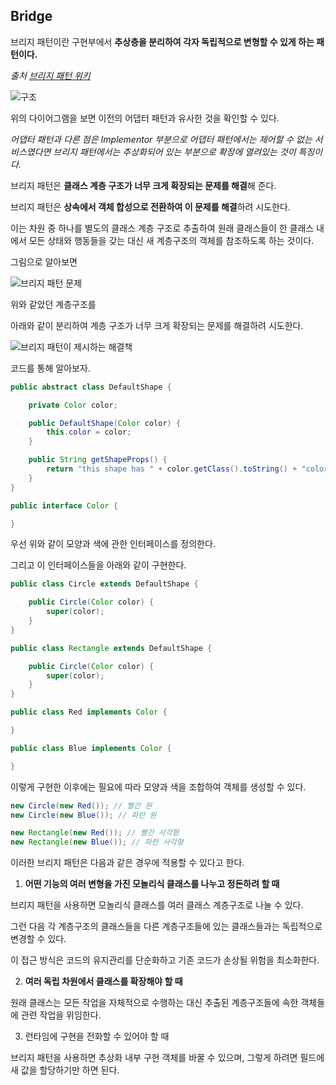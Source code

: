 ## Bridge



브리지 패턴이란 구현부에서 **추상층을 분리하여 각자 독립적으로 변형할 수 있게 하는 패턴이다.**

*출처 [브리지 패턴 위키](https://ko.wikipedia.org/wiki/%EB%B8%8C%EB%A6%AC%EC%A7%80_%ED%8C%A8%ED%84%B4)*



![구조](https://upload.wikimedia.org/wikipedia/commons/thumb/c/cf/Bridge_UML_class_diagram.svg/750px-Bridge_UML_class_diagram.svg.png)



위의 다이어그램을 보면 이전의 어댑터 패턴과 유사한 것을 확인할 수 있다.

*어댑터 패턴과 다른 점은 Implementor 부분으로 어댑터 패턴에서는 제어할 수 없는 서비스였다면 브리지 패턴에서는 추상화되어 있는 부분으로 확장에 열려있는 것이 특징이다.*



브리지 패턴은 **클래스 계층 구조가 너무 크게 확장되는 문제를 해결**해 준다.

브리지 패턴은 **상속에서 객체 합성으로 전환하여 이 문제를 해결**하려 시도한다.

이는 차원 중 하나를 별도의 클래스 계층 구조로 추출하여 원래 클래스들이 한 클래스 내에서 모든 상태와 행동들을 갖는 대신 새 계층구조의 객체를 참조하도록 하는 것이다.



그림으로 알아보면

![브리지 패턴 문제](https://refactoring.guru/images/patterns/diagrams/bridge/problem-ko.png?id=d6a269defe845caae2181e1568256f16)

위와 같았던 계층구조를

아래와 같이 분리하여 계층 구조가 너무 크게 확장되는 문제를 해결하려 시도한다.



![브리지 패턴이 제시하는 해결책](https://refactoring.guru/images/patterns/diagrams/bridge/solution-ko.png?id=5e4d726b4474819783501d71f7ce96f9)



코드를 통해 알아보자.

```java
public abstract class DefaultShape {

    private Color color;

    public DefaultShape(Color color) {
        this.color = color;
    }

    public String getShapeProps() {
        return "this shape has " + color.getClass().toString() + "color";
    }
}

public interface Color {

}
```

우선 위와 같이 모양과 색에 관한 인터페이스를 정의한다.



그리고 이 인터페이스들을 아래와 같이 구현한다.

```java
public class Circle extends DefaultShape {

    public Circle(Color color) {
        super(color);
    }
}

public class Rectangle extends DefaultShape {

    public Circle(Color color) {
        super(color);
    }
}

public class Red implements Color {

}

public class Blue implements Color {

}
```

이렇게 구현한 이후에는 필요에 따라 모양과 색을 조합하여 객체를 생성할 수 있다.

```java
new Circle(new Red()); // 빨간 원
new Circle(new Blue()); // 파란 원

new Rectangle(new Red()); // 빨간 사각형
new Rectangle(new Blue()); // 파란 사각형
```



이러한 브리지 패턴은 다음과 같은 경우에 적용할 수 있다고 한다.

1. **어떤 기능의 여러 변형을 가진 모놀리식 클래스를 나누고 정돈하려 할 때**

브리지 패턴을 사용하면 모놀리식 클래스를 여러 클래스 계층구조로 나눌 수 있다.

그런 다음 각 계층구조의 클래스들을 다른 계층구조들에 있는 클래스들과는 독립적으로 변경할 수 있다.

이 접근 방식은 코드의 유지관리를 단순화하고 기존 코드가 손상될 위험을 최소화한다.



2. **여러 독립 차원에서 클래스를 확장해야 할 때**

원래 클래스는 모든 작업을 자체적으로 수행하는 대신 추출된 계층구조들에 속한 객체들에 관련 작업을 위임한다.



3. 런타임에 구현을 전화할 수 있어야 할 때

브리지 패턴을 사용하면 추상화 내부 구현 객체를 바꿀 수 있으며, 그렇게 하려면 필드에 새 값을 할당하기만 하면 된다.

